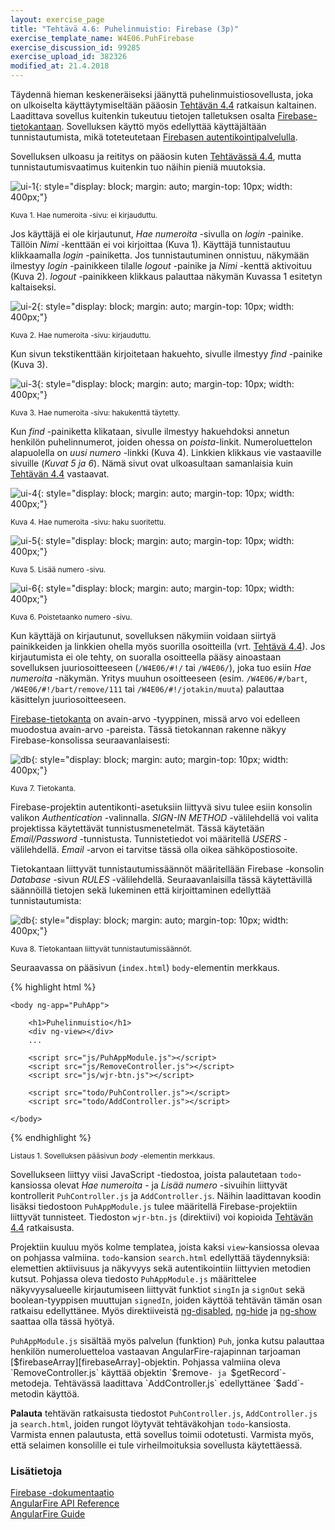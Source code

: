 ```yaml
---
layout: exercise_page
title: "Tehtävä 4.6: Puhelinmuistio: Firebase (3p)"
exercise_template_name: W4E06.PuhFirebase
exercise_discussion_id: 99285
exercise_upload_id: 382326
modified_at: 21.4.2018
---
```



Täydennä hieman keskeneräiseksi jäänyttä puhelinmuistiosovellusta, joka on ulkoiselta käyttäytymiseltään pääosin [Tehtävän 4.4](../tehtava44) ratkaisun kaltainen. Laadittava sovellus kuitenkin tukeutuu tietojen talletuksen osalta [Firebase-tietokantaan][firebase-db]. Sovelluksen käyttö myös edellyttää käyttäjältään tunnistautumista, mikä toteteutetaan [Firebasen autentikointipalvelulla][firebase-auth].

[firebase-db]: https://firebase.google.com/docs/database/
[firebase-auth]: https://firebase.google.com/docs/auth/

Sovelluksen ulkoasu ja reititys on pääosin kuten [Tehtävässä 4.4](../tehtava44), mutta tunnistautumisvaatimus kuitenkin tuo näihin pieniä muutoksia.

![ui-1](../img/w4e06-ui-1.png "ui-1"){: style="display: block; margin: auto; margin-top: 10px; width: 400px;"}

<small>Kuva 1. Hae numeroita -sivu: ei kirjauduttu.</small>


Jos käyttäjä ei ole kirjautunut, *Hae numeroita* -sivulla on *login* -painike. Tällöin *Nimi* -kenttään ei voi kirjoittaa (Kuva 1). Käyttäjä tunnistautuu klikkaamalla *login* -painiketta. Jos tunnistautuminen onnistuu, näkymään ilmestyy *login* -painikkeen tilalle *logout* -painike ja *Nimi* -kenttä aktivoituu (Kuva 2). *logout* -painikkeen klikkaus palauttaa näkymän Kuvassa 1 esitetyn kaltaiseksi.


![ui-2](../img/w4e06-ui-2.png "ui-2"){: style="display: block; margin: auto; margin-top: 10px; width: 400px;"}

<small>Kuva 2. Hae numeroita -sivu: kirjauduttu.</small>


 Kun sivun tekstikenttään kirjoitetaan hakuehto,  sivulle ilmestyy *find* -painike (Kuva 3).


![ui-3](../img/w4e06-ui-3.png "ui-3"){: style="display: block; margin: auto; margin-top: 10px; width: 400px;"}

<small>Kuva 3. Hae numeroita -sivu: hakukenttä täytetty.</small>


Kun *find* -painiketta klikataan, sivulle ilmestyy hakuehdoksi annetun henkilön puhelinnumerot, joiden ohessa on *poista*-linkit. Numeroluettelon alapuolella on *uusi numero* -linkki (Kuva 4). Linkkien klikkaus vie vastaaville sivuille (*Kuvat 5 ja 6*). Nämä sivut ovat ulkoasultaan samanlaisia kuin [Tehtävän 4.4](../tehtava44) vastaavat.

![ui-4](../img/w4e06-ui-4.png "ui-4"){: style="display: block; margin: auto; margin-top: 10px; width: 400px;"}

<small>Kuva 4. Hae numeroita -sivu: haku suoritettu.</small>



![ui-5](../img/w4e06-ui-5.png "ui-5"){: style="display: block; margin: auto; margin-top: 10px; width: 400px;"}

<small>Kuva 5. Lisää numero -sivu.</small>



![ui-6](../img/w4e06-ui-6.png "ui-6"){: style="display: block; margin: auto; margin-top: 10px; width: 400px;"}

<small>Kuva 6. Poistetaanko numero -sivu.</small>

Kun käyttäjä on kirjautunut, sovelluksen näkymiin voidaan siirtyä painikkeiden ja linkkien ohella myös suorilla osoitteilla (vrt. [Tehtävä 4.4](../tehtava44)). Jos kirjautumista ei ole tehty, on suoralla osoitteella pääsy ainoastaan sovelluksen juuriosoitteeseen (`/W4E06/#!/` tai `/W4E06/`), joka tuo esiin *Hae numeroita* -näkymän. Yritys muuhun osoitteeseen (esim. `/W4E06/#/bart`, `/W4E06/#!/bart/remove/111` tai `/W4E06/#!/jotakin/muuta`) palauttaa käsittelyn juuriosoitteeseen.


[Firebase-tietokanta][firebase-db] on avain-arvo -tyyppinen, missä arvo voi edelleen muodostua  avain-arvo -pareista. Tässä tietokannan rakenne näkyy Firebase-konsolissa seuraavanlaisesti:


![db](../img/w4e06-db.png "db"){: style="display: block; margin: auto; margin-top: 10px; width: 400px;"}

<small>Kuva 7. Tietokanta.</small>


Firebase-projektin autentikonti-asetuksiin liittyvä sivu tulee esiin konsolin valikon *Authentication* -valinnalla. *SIGN-IN METHOD* -välilehdellä voi valita projektissa käytettävät tunnistusmenetelmät. Tässä käytetään *Email/Password* -tunnistusta.  Tunnistetiedot voi määritellä *USERS* -välilehdellä. *Email* -arvon ei tarvitse tässä olla oikea sähköpostiosoite.

Tietokantaan liittyvät tunnistautumissäännöt määritellään Firebase -konsolin *Database* -sivun *RULES* -välilehdellä. Seuraavanlaisilla tässä käytettävillä säännöillä tietojen sekä lukeminen että kirjoittaminen edellyttää tunnistautumista:


![db](../img/w4e06-auth.png "db"){: style="display: block; margin: auto; margin-top: 10px; width: 400px;"}

<small>Kuva 8. Tietokantaan liittyvät tunnistautumissäännöt.</small>


Seuraavassa on pääsivun (`index.html`) `body`-elementin merkkaus.

{% highlight html %}

    <body ng-app="PuhApp">

        <h1>Puhelinmuistio</h1>
        <div ng-view></div>
        ...

        <script src="js/PuhAppModule.js"></script>        
        <script src="js/RemoveController.js"></script>
        <script src="js/wjr-btn.js"></script>
                
        <script src="todo/PuhController.js"></script>
        <script src="todo/AddController.js"></script>
        
    </body>

{% endhighlight %}

<small>Listaus 1. Sovelluksen pääsivun *body* -elementin merkkaus.</small>

Sovellukseen liittyy  viisi JavaScript -tiedostoa, joista palautetaan `todo`-kansiossa olevat *Hae numeroita* - ja *Lisää numero* -sivuihin liittyvät kontrollerit `PuhController.js` ja `AddController.js`. Näihin laadittavan koodin lisäksi tiedostoon `PuhAppModule.js` tulee määritellä Firebase-projektiin liittyvät tunnisteet. Tiedoston `wjr-btn.js` (direktiivi) voi kopioida [Tehtävän 4.4](../tehtava44) ratkaisusta.

Projektiin kuuluu myös kolme templatea, joista kaksi `view`-kansiossa olevaa on pohjassa valmiina. `todo`-kansion `search.html` edellyttää täydennyksiä: elemettien aktiivisuus ja näkyvyys sekä autentikointiin liittyvien metodien kutsut. Pohjassa oleva tiedosto `PuhAppModule.js` määrittelee näkyvyysalueelle kirjautumiseen liittyvät funktiot `singIn` ja `signOut` sekä boolean-tyyppisen muuttujan `signedIn`, joiden käyttöä tehtävän tämän osan ratkaisu edellyttänee. Myös direktiiveistä [ng-disabled][ng-disabled], [ng-hide][ng-hide] ja  [ng-show][ng-show] saattaa olla tässä hyötyä.

[ng-disabled]: https://docs.angularjs.org/api/ng/directive/ngDisabled
[ng-hide]: https://docs.angularjs.org/api/ng/directive/ngHide
[ng-show]: https://docs.angularjs.org/api/ng/directive/ngShow


`PuhAppModule.js` sisältää myös palvelun (funktion) `Puh`, jonka kutsu palauttaa henkilön numeroluetteloa vastaavan AngularFire-rajapinnan tarjoaman [$firebaseArray][firebaseArray]-objektin. Pohjassa valmiina oleva `RemoveController.js` käyttää objektin `$remove`- ja `$getRecord`-metodeja. Tehtävässä laadittava `AddController.js` edellyttänee `$add`-metodin käyttöä.

[firebaseArray]: https://github.com/firebase/angularfire/blob/master/docs/reference.md#firebasearray


**Palauta** tehtävän ratkaisusta tiedostot `PuhController.js`, `AddController.js` ja `search.html`, joiden rungot löytyvät tehtäväkohjan `todo`-kansiosta. Varmista ennen palautusta, että sovellus toimii odotetusti. Varmista myös, että selaimen konsolille ei tule virheilmoituksia sovellusta käytettäessä.

### Lisätietoja

[Firebase -dokumentaatio](https://firebase.google.com/docs/)   
[AngularFire API Reference](https://github.com/firebase/angularfire/blob/master/docs/reference.md)     
[AngularFire Guide](https://github.com/firebase/angularfire/blob/master/docs/guide/README.md)   
